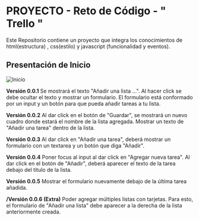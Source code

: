 PROYECTO - Reto de Código - " Trello "
==========================================================

Este Repositorio contiene un proyecto que integra los conocimientos de html(estructura) ,
css(estilo) y javascript (funcionalidad y eventos).

Presentación de Inicio
----------------------
![Inicio](assets/1.jpg)

**Versión 0.0.1**
Se mostrará el texto "Añadir una lista ...".
Al hacer click se debe ocultar el texto y mostrar un formulario.
El formulario está conformado por un input y un botón para que pueda añadir tareas a tu lista.

**Versión 0.0.2**
Al dar click en el botón de "Guardar", se mostrará un nuevo cuadro donde estará el nombre de la lista agregada.
Mostrar un texto de "Añadir una tarea" dentro de la lista.

**Versión 0.0.3**
Al dar click en "Añadir una tarea", deberá mostrar un formulario con un textarea y un botón que diga "Añadir".

**Versión 0.0.4**
Poner focus al input al dar click en "Agregar nueva tarea".
Al dar click en el botón de "Añadir", deberá aparecer el texto de la tarea debajo del título de la lista.

**Versión 0.0.5**
Mostrar el formulario nuevamente debajo de la última tarea añadida.

**/Versión 0.0.6 (Extra)**
Poder agregar múltiples listas con tarjetas. Para esto, el formulario de "Añadir una lista" debe aparecer a la derecha de la lista anteriormente creada.
